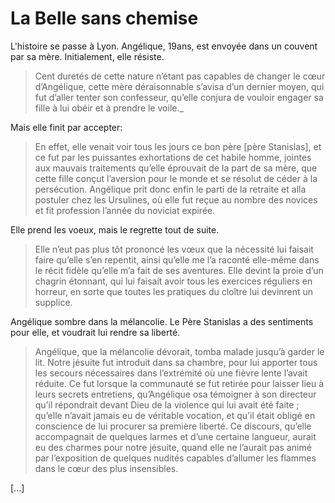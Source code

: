 # La Belle sans chemise


L'histoire se passe à Lyon. Angélique, 19ans, est envoyée dans un couvent par sa mère. Initialement, elle résiste. 

>Cent duretés de cette nature n’étant pas capables de changer le cœur d’Angélique, cette mère déraisonnable s’avisa d’un dernier moyen, qui fut d’aller tenter son confesseur, qu’elle conjura de vouloir engager sa fille à lui obéir et à prendre le voile._

Mais elle finit par accepter: 

>En effet, elle venait voir tous les jours ce bon père [père Stanislas], et ce fut par les puissantes exhortations de cet habile homme, jointes aux mauvais traitements qu’elle éprouvait de la part de sa mère, que cette fille conçut l’aversion pour le monde et se résolut de céder à la persécution. Angélique prit donc enfin le parti de la retraite et alla postuler chez les Ursulines, où elle fut reçue au nombre des novices et fit profession l’année du noviciat expirée.

Elle prend les voeux, mais le regrette tout de suite.

>Elle n’eut pas plus tôt prononcé les vœux que la nécessité lui faisait faire qu’elle s’en repentit, ainsi qu’elle me l’a raconté elle-même dans le récit fidèle qu’elle m’a fait de ses aventures. Elle devint la proie d’un chagrin étonnant, qui lui faisait avoir tous les exercices réguliers en horreur, en sorte que toutes les pratiques du cloître lui devinrent    un supplice.

Angélique sombre dans la mélancolie. Le Père Stanislas a des sentiments pour elle, et voudrait lui rendre sa liberté.

>Angélique, que la mélancolie dévorait, tomba malade jusqu’à garder le lit. Notre jésuite fut introduit dans sa chambre, pour lui apporter tous les secours nécessaires dans l’extrémité où une fièvre lente l’avait réduite. Ce fut lorsque la communauté se fut retirée pour laisser lieu à leurs secrets entretiens, qu’Angélique osa témoigner à son directeur qu’il répondrait devant Dieu de la violence qui lui avait été faite ; qu’elle n’avait jamais eu de véritable vocation, et qu’il était obligé en conscience de lui procurer sa première liberté.
Ce discours, qu’elle accompagnait de quelques larmes et d’une certaine langueur, aurait eu des charmes pour notre jésuite, quand elle ne l’aurait pas animé par l’exposition de quelques nudités capables d’allumer les flammes dans le cœur des plus insensibles.


[...]
